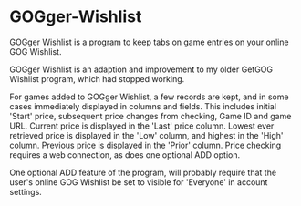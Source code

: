 # GOGger-Wishlist
GOGger Wishlist is a program to keep tabs on game entries on your online GOG Wishlist.

GOGger Wishlist is an adaption and improvement to my older GetGOG Wishlist program, which had stopped working.

For games added to GOGger Wishlist, a few records are kept, and in some cases immediately displayed in columns and fields. This includes initial 'Start' price, subsequent price changes from checking, Game ID and game URL. Current price is displayed in the 'Last' price column. Lowest ever retrieved price is displayed in the 'Low' column, and highest in the 'High' column. Previous price is displayed in the 'Prior' column. Price checking requires a web connection, as does one optional ADD option.

One optional ADD feature of the program, will probably require that the user's online GOG Wishlist be set to visible for 'Everyone' in account settings.
